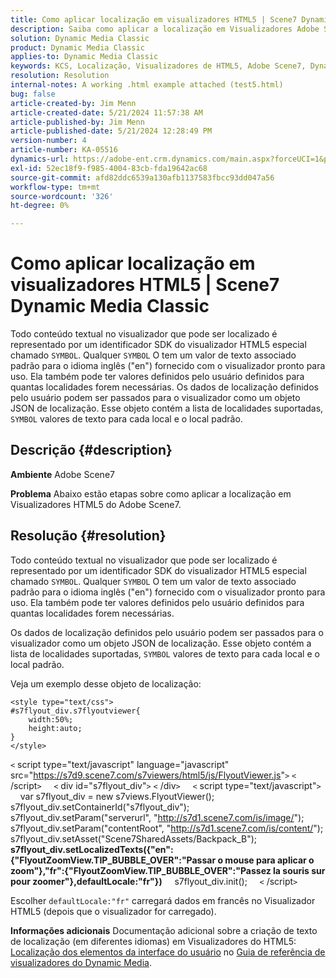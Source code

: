 ```yaml
---
title: Como aplicar localização em visualizadores HTML5 | Scene7 Dynamic Media Classic
description: Saiba como aplicar a localização em Visualizadores Adobe Scene7 HTML5.
solution: Dynamic Media Classic
product: Dynamic Media Classic
applies-to: Dynamic Media Classic
keywords: KCS, Localização, Visualizadores de HTML5, Adobe Scene7, Dynamic Media Classic, Como
resolution: Resolution
internal-notes: A working .html example attached (test5.html)
bug: false
article-created-by: Jim Menn
article-created-date: 5/21/2024 11:57:38 AM
article-published-by: Jim Menn
article-published-date: 5/21/2024 12:28:49 PM
version-number: 4
article-number: KA-05516
dynamics-url: https://adobe-ent.crm.dynamics.com/main.aspx?forceUCI=1&pagetype=entityrecord&etn=knowledgearticle&id=7ced8f4f-6917-ef11-9f8a-6045bd006268
exl-id: 52ec18f9-f985-4004-83cb-fda19642ac68
source-git-commit: afd82ddc6539a130afb1137583fbcc93dd047a56
workflow-type: tm+mt
source-wordcount: '326'
ht-degree: 0%

---
```


# Como aplicar localização em visualizadores HTML5 | Scene7 Dynamic Media Classic


Todo conteúdo textual no visualizador que pode ser localizado é representado por um identificador SDK do visualizador HTML5 especial chamado `SYMBOL`. Qualquer `SYMBOL` O tem um valor de texto associado padrão para o idioma inglês (&quot;en&quot;) fornecido com o visualizador pronto para uso. Ela também pode ter valores definidos pelo usuário definidos para quantas localidades forem necessárias. Os dados de localização definidos pelo usuário podem ser passados para o visualizador como um objeto JSON de localização. Esse objeto contém a lista de localidades suportadas, `SYMBOL` valores de texto para cada local e o local padrão.

## Descrição {#description}


<b>Ambiente</b>
Adobe Scene7

<b>Problema</b>
Abaixo estão etapas sobre como aplicar a localização em Visualizadores HTML5 do Adobe Scene7.




## Resolução {#resolution}


Todo conteúdo textual no visualizador que pode ser localizado é representado por um identificador SDK do visualizador HTML5 especial chamado `SYMBOL`.
Qualquer `SYMBOL` O tem um valor de texto associado padrão para o idioma inglês (&quot;en&quot;) fornecido com o visualizador pronto para uso. Ela também pode ter valores definidos pelo usuário definidos para quantas localidades forem necessárias.

Os dados de localização definidos pelo usuário podem ser passados para o visualizador como um objeto JSON de localização.
Esse objeto contém a lista de localidades suportadas, `SYMBOL` valores de texto para cada local e o local padrão.

Veja um exemplo desse objeto de localização:


```
<style type="text/css">
#s7flyout_div.s7flyoutviewer{
    width:50%;
    height:auto;
}
</style>
```


`<` script type=&quot;text/javascript&quot; language=&quot;javascript&quot; src=&quot;<u style="text-decoration:underline">https://s7d9.scene7.com/s7viewers/html5/js/FlyoutViewer.js</u>&quot;`>` `<` /script`>`
    `<` div id=&quot;s7flyout_div&quot;`>` `<` /div`>`
    `<` script type=&quot;text/javascript&quot;`>`
    var s7flyout_div = new s7views.FlyoutViewer(); s7flyout_div.setContainerId(&quot;s7flyout_div&quot;); s7flyout_div.setParam(&quot;serverurl&quot;, &quot;<u style="text-decoration:underline">http://s7d1.scene7.com/is/image/</u>&quot;); s7flyout_div.setParam(&quot;contentRoot&quot;, &quot;<u style="text-decoration:underline">http://s7d1.scene7.com/is/content/</u>&quot;); s7flyout_div.setAsset(&quot;Scene7SharedAssets/Backpack_B&quot;);
    <b>s7flyout_div.setLocalizedTexts({&quot;en&quot;:{&quot;FlyoutZoomView.TIP_BUBBLE_OVER&quot;:&quot;Passar o mouse para aplicar o zoom&quot;},&quot;fr&quot;:{&quot;FlyoutZoomView.TIP_BUBBLE_OVER&quot;:&quot;Passez la souris sur pour zoomer&quot;},defaultLocale:&quot;fr&quot;})</b>
    s7flyout_div.init();
    `<` /script`>`

Escolher `defaultLocale:"fr"` carregará dados em francês no Visualizador HTML5 (depois que o visualizador for carregado).<br>


<b>Informações adicionais</b>
Documentação adicional sobre a criação de texto de localização (em diferentes idiomas) em Visualizadores do HTML5: [Localização dos elementos da interface do usuário](https://experienceleague.adobe.com/en/docs/dynamic-media-developer-resources/library/viewers-aem-assets-dmc/flyout/c-html5-flyout-viewer-20-localization) no [Guia de referência de visualizadores do Dynamic Media](https://experienceleague.adobe.com/en/docs/dynamic-media-developer-resources/library/homeviewers).

